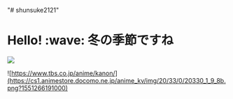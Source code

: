 "# shunsuke2121" 
# Hello! \:wave: 冬の季節ですね

![](https://count.getloli.com/get/@shunsuke2121?theme=rule34)

![https://www.tbs.co.jp/anime/kanon/](https://cs1.animestore.docomo.ne.jp/anime_kv/img/20/33/0/20330_1_9_8b.png?1551266191000)
<!-- # \:cake: Happy Birthday \:smile: -->
<!-- 
imats-birthday

<ul><li><h2><a href=https://www.google.com/search?q=星井美希&tbm=isch&oq=星井美希&sclient=img>星井美希</a></h2></li></ul>2024-11-23 15:18:28

imats-birthday -->

<!--works-Blender-->

<!--works-GetDtataTime-->

<!-- 最終更新 : 2024-11-23 15:29:08 -->

<!--works-GetDtataTime-->